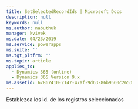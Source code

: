```yaml
---
title: SetSelectedRecordIds | Microsoft Docs
description: null
keywords: null
ms.author: nabuthuk
manager: kvivek
ms.date: 04/23/2019
ms.service: powerapps
ms.suite: ''
ms.tgt_pltfrm: ''
ms.topic: article
applies_to:
  - Dynamics 365 (online)
  - Dynamics 365 Version 9.x
ms.assetid: 67867410-2147-47af-9d63-86b9560c2653
---
```


Establezca los Id. de los registros seleccionados
